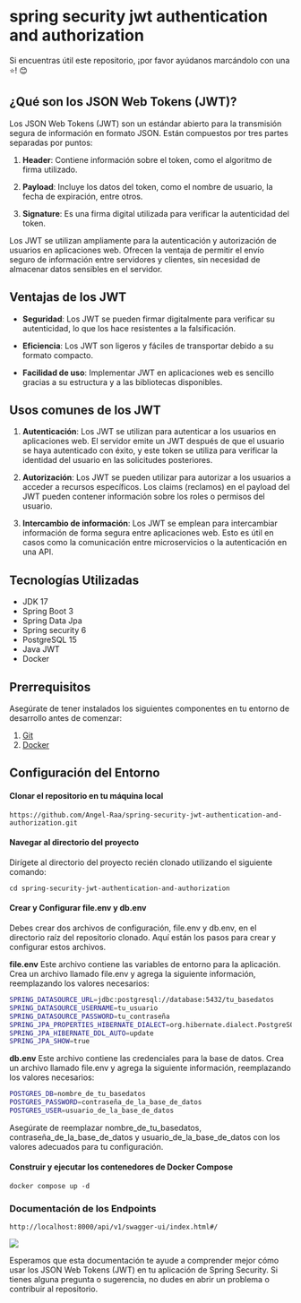 # spring security jwt authentication and authorization

Si encuentras útil este repositorio, ¡por favor ayúdanos marcándolo con una ⭐! 😊

## ¿Qué son los JSON Web Tokens (JWT)?

Los JSON Web Tokens (JWT) son un estándar abierto para la transmisión segura de información en formato JSON. Están compuestos por tres partes separadas por puntos:

1. **Header**: Contiene información sobre el token, como el algoritmo de firma utilizado.

2. **Payload**: Incluye los datos del token, como el nombre de usuario, la fecha de expiración, entre otros.

3. **Signature**: Es una firma digital utilizada para verificar la autenticidad del token.

Los JWT se utilizan ampliamente para la autenticación y autorización de usuarios en aplicaciones web. Ofrecen la ventaja de permitir el envío seguro de información entre servidores y clientes, sin necesidad de almacenar datos sensibles en el servidor.

## Ventajas de los JWT

- **Seguridad**: Los JWT se pueden firmar digitalmente para verificar su autenticidad, lo que los hace resistentes a la falsificación.

- **Eficiencia**: Los JWT son ligeros y fáciles de transportar debido a su formato compacto.

- **Facilidad de uso**: Implementar JWT en aplicaciones web es sencillo gracias a su estructura y a las bibliotecas disponibles.

## Usos comunes de los JWT

1. **Autenticación**: Los JWT se utilizan para autenticar a los usuarios en aplicaciones web. El servidor emite un JWT después de que el usuario se haya autenticado con éxito, y este token se utiliza para verificar la identidad del usuario en las solicitudes posteriores.

2. **Autorización**: Los JWT se pueden utilizar para autorizar a los usuarios a acceder a recursos específicos. Los claims (reclamos) en el payload del JWT pueden contener información sobre los roles o permisos del usuario.

3. **Intercambio de información**: Los JWT se emplean para intercambiar información de forma segura entre aplicaciones web. Esto es útil en casos como la comunicación entre microservicios o la autenticación en una API.


## Tecnologías Utilizadas

- JDK 17
- Spring Boot 3
- Spring Data Jpa
- Spring security 6
- PostgreSQL 15
- Java JWT
- Docker

## Prerrequisitos

Asegúrate de tener instalados los siguientes componentes en tu entorno de desarrollo antes de comenzar:

1. [Git](https://git-scm.com/downloads)
2. [Docker](https://docs.docker.com/compose/install/)

## Configuración del Entorno 

#### Clonar el repositorio en tu máquina local

```
https://github.com/Angel-Raa/spring-security-jwt-authentication-and-authorization.git
```
#### Navegar al directorio del proyecto
Dirígete al directorio del proyecto recién clonado utilizando el siguiente comando:
```
cd spring-security-jwt-authentication-and-authorization
```
#### Crear y Configurar file.env y db.env

Debes crear dos archivos de configuración, file.env y db.env, en el directorio raíz del repositorio clonado. Aquí están los pasos para crear y configurar estos archivos.

**file.env** Este archivo contiene las variables de entorno para la aplicación.
Crea un archivo llamado file.env y agrega la siguiente información, reemplazando los valores necesarios:
```bash
SPRING_DATASOURCE_URL=jdbc:postgresql://database:5432/tu_basedatos
SPRING_DATASOURCE_USERNAME=tu_usuario
SPRING_DATASOURCE_PASSWORD=tu_contraseña
SPRING_JPA_PROPERTIES_HIBERNATE_DIALECT=org.hibernate.dialect.PostgreSQLDialect
SPRING_JPA_HIBERNATE_DDL_AUTO=update
SPRING_JPA_SHOW=true
```
**db.env** Este archivo contiene las credenciales para la base de datos.
Crea un archivo llamado file.env y agrega la siguiente información, reemplazando los valores necesarios:
```bash
POSTGRES_DB=nombre_de_tu_basedatos
POSTGRES_PASSWORD=contraseña_de_la_base_de_datos
POSTGRES_USER=usuario_de_la_base_de_datos
```
Asegúrate de reemplazar nombre_de_tu_basedatos, contraseña_de_la_base_de_datos y usuario_de_la_base_de_datos con los valores adecuados para tu configuración.

#### Construir y ejecutar los contenedores de Docker Compose
```
docker compose up -d
```

### Documentación de los Endpoints
```
http://localhost:8000/api/v1/swagger-ui/index.html#/
```
![](https://github.com/Angel-Raa/spring-security-jwt-authentication-and-authorization/blob/main/src/main/resources/img/docs.png)




Esperamos que esta documentación te ayude a comprender mejor cómo usar los JSON Web Tokens (JWT) en tu aplicación de Spring Security. Si tienes alguna pregunta o sugerencia, no dudes en abrir un problema o contribuir al repositorio.





